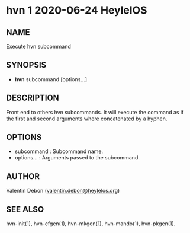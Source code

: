 # hvn 1 2020-06-24 HeylelOS

## NAME
Execute hvn subcommand

## SYNOPSIS
- **hvn** subcommand [options...]

## DESCRIPTION
Front end to others hvn subcommands. It will execute the command as if the first and second arguments where concatenated by a hyphen.

## OPTIONS
- subcommand : Subcommand name.
- options... : Arguments passed to the subcommand.

## AUTHOR
Valentin Debon (valentin.debon@heylelos.org)

## SEE ALSO
hvn-init(1), hvn-cfgen(1), hvn-mkgen(1), hvn-mando(1), hvn-pkgen(1).

